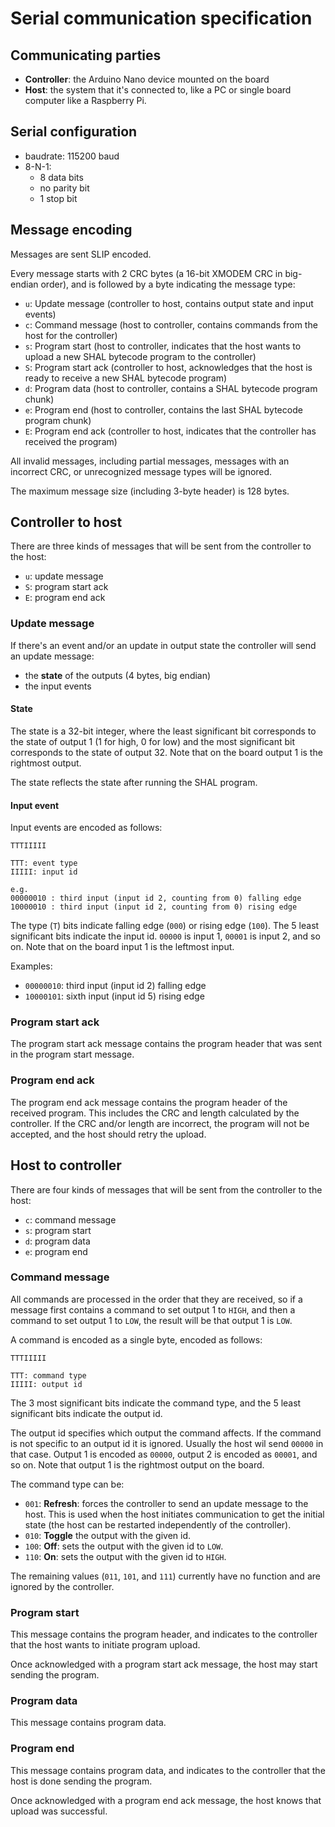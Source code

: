 # Serial communication specification

## Communicating parties

- **Controller**: the Arduino Nano device mounted on the board
- **Host**: the system that it's connected to, like a PC or
  single board computer like a Raspberry Pi.

## Serial configuration

- baudrate: 115200 baud
- 8-N-1:
  - 8 data bits
  - no parity bit
  - 1 stop bit

## Message encoding

Messages are sent SLIP encoded.

Every message starts with 2 CRC bytes (a 16-bit XMODEM CRC
in big-endian order), and is followed by a byte indicating the
message type:

- `u`: Update message (controller to host, contains output state
  and input events)
- `c`: Command message (host to controller, contains commands from
  the host for the controller)
- `s`: Program start (host to controller, indicates that the
  host wants to upload a new SHAL bytecode program to the controller)
- `S`: Program start ack (controller to host, acknowledges that
  the host is ready to receive a new SHAL bytecode program)
- `d`: Program data (host to controller, contains a SHAL bytecode
  program chunk)
- `e`: Program end (host to controller, contains the last SHAL
  bytecode program chunk)
- `E`: Program end ack (controller to host, indicates that the
  controller has received the program)

All invalid messages, including partial messages,
messages with an incorrect CRC, or unrecognized message types
will be ignored.

The maximum message size (including 3-byte header) is 128 bytes.

## Controller to host

There are three kinds of messages that will be sent from the
controller to the host:

- `u`: update message
- `S`: program start ack
- `E`: program end ack

### Update message

If there's an event and/or an update in output state the
controller will send an update message:

- the **state** of the outputs (4 bytes, big endian)
- the input events

#### State

The state is a 32-bit integer, where the least significant
bit corresponds to the state of output 1 (1 for high, 0 for low)
and the most significant bit corresponds to the state of output 32.
Note that on the board output 1 is the rightmost output.

The state reflects the state after running the SHAL program.

#### Input event

Input events are encoded as follows:

```
TTTIIIII

TTT: event type
IIIII: input id

e.g.
00000010 : third input (input id 2, counting from 0) falling edge
10000010 : third input (input id 2, counting from 0) rising edge
```

The type (`T`) bits indicate falling edge (`000`) or rising edge
(`100`). The 5 least significant bits indicate the input id.
`00000` is input 1, `00001` is input 2, and so on.
Note that on the board input 1 is the leftmost input.

Examples:

- `00000010`: third input (input id 2) falling edge
- `10000101`: sixth input (input id 5) rising edge

### Program start ack

The program start ack message contains the program header that was
sent in the program start message.

### Program end ack

The program end ack message contains the program header of the
received program. This includes the CRC and length calculated by the
controller. If the CRC and/or length are incorrect, the program
will not be accepted, and the host should retry the upload.

## Host to controller

There are four kinds of messages that will be sent from the
controller to the host:

- `c`: command message
- `s`: program start
- `d`: program data
- `e`: program end

### Command message

All commands are processed in the order that they are received, so
if a message first contains a command to set output 1 to `HIGH`, and
then a command to set output 1 to `LOW`, the result will be that
output 1 is `LOW`.

A command is encoded as a single byte, encoded as follows:

```
TTTIIIII
 
TTT: command type
IIIII: output id
```

The 3 most significant bits indicate the command type, and the 5
least significant bits indicate the output id.

The output id specifies which output the command affects. If the
command is not specific to an output id it is ignored. Usually
the host wil send `00000` in that case. Output 1 is encoded as
`00000`, output 2 is encoded as `00001`, and so on. Note that
output 1 is the rightmost output on the board.

The command type can be:

- `001`: **Refresh**: forces the controller to send an update
  message to the host. This is used when the host initiates
  communication to get the initial state (the host can be restarted
  independently of the controller).
- `010`: **Toggle** the output with the given id.
- `100`: **Off**: sets the output with the given id to `LOW`.
- `110`: **On**: sets the output with the given id to `HIGH`.

The remaining values (`011`, `101`, and `111`) currently have no
function and are ignored by the controller.

### Program start

This message contains the program header, and indicates to
the controller that the host wants to initiate program upload.

Once acknowledged with a program start ack message, the host
may start sending the program.

### Program data

This message contains program data.

### Program end

This message contains program data, and indicates to the controller
that the host is done sending the program.

Once acknowledged with a program end ack message, the host knows
that upload was successful.